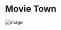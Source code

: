 # Movie Town

![image](https://github.com/user-attachments/assets/2d8eea8b-eb49-43d1-ad07-baf40b3bb403)
